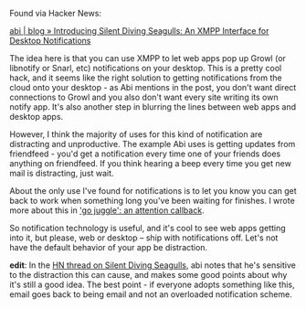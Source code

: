 <!--
.. title: Notifications and Distraction in Webapps
.. date: 2009/08/11 09:29
.. slug: from-blog-abi-sh-silent-diving-seagulls-an-xmpp-interface-for-desktop-notifications
.. link:
.. description:
.. tags: desktopvswebapps, focus, growl, notification, xmpp
-->


Found via Hacker News:

[abi | blog  » Introducing Silent Diving Seagulls: An XMPP Interface for Desktop Notifications](http://blog.abi.sh/2009/silent-diving-seagulls/)

The idea here is that you can use XMPP to let web apps pop up Growl (or libnotify or Snarl, etc) notifications on your desktop. This is a pretty cool hack, and it seems like the right solution to getting notifications from the cloud onto your desktop - as Abi mentions in the post, you don't want direct connections to Growl and you also don't want every site writing its own notify app. It's also another step in blurring the lines between web apps and desktop apps.

However, I think the majority of uses for this kind of notification are distracting and unproductive. The example Abi uses is getting updates from friendfeed - you'd get a notification every time one of your friends does anything on friendfeed. If you think hearing a beep every time you get new mail is distracting, just wait.

About the only use I've found for notifications is to let you know you can get back to work when something long you've been waiting for finishes. I wrote more about this in ['go juggle': an attention callback](http://michael-mccracken.net/wp/2008/08/28/go-juggle-an-attention-callback/).

So notification technology is useful, and it's cool to see web apps getting into it, but please, web or desktop – ship with notifications off. Let's not have the default behavior of your app be distraction.

**edit**: In the [HN thread on Silent Diving Seagulls](http://news.ycombinator.com/item?id=755507), abi notes that he's sensitive to the distraction this can cause, and makes some good points about why it's still a good idea. The best point - if everyone adopts something like this, email goes back to being email and not an overloaded notification scheme.
